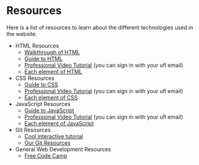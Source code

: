 # Resources 

Here is a list of resources to learn about the different technologies used in the website. 

<!-- Feel free to add useful resources, maybe a good video series -->

- HTML Resources
	- [Walkthrough of HTML](http://www.htmldog.com/guides/html/beginner/gettingstarted/)
	- [Guide to HTML](https://developer.mozilla.org/en-US/docs/Learn/Getting_started_with_the_web/HTML_basics)
	- [Professional Video Tutorial](https://www.lynda.com/Web-Development-tutorials/HTML-Essential-Training/170427-2.html?srchtrk=index%3a2%0alinktypeid%3a2%0aq%3ahtml%0apage%3a1%0as%3arelevance%0asa%3atrue%0aproducttypeid%3a2) (you can sign in with your ufl email)
	- [Each element of HTML](https://www.w3schools.com/html/default.asp)
- CSS Resources
	- [Guide to CSS](https://developer.mozilla.org/en-US/docs/Learn/CSS/Introduction_to_CSS/How_CSS_works)
	- [Professional Video Tutorial](https://www.lynda.com/CSS-tutorials/CSS-Essential-Training-1/569190-2.html) (you can sign in with your ufl email)
	- [Each element of CSS](https://www.w3schools.com/css/default.asp)
- JavaScript Resources
	- [Guide to JavaScript](https://developer.mozilla.org/en-US/docs/Learn/Getting_started_with_the_web/JavaScript_basics)
	- [Professional Video Tutorial](https://www.lynda.com/JavaScript-tutorials/JavaScript-Essential-Training/574716-2.html) (you can sign in with your ufl email)
	- [Each element of JavaScript](https://www.w3schools.com/js/default.asp)
- Git Resources
	- [Cool interactive tutorial](https://www.codeschool.com/courses/try-git)
	- [Our Git Resources](https://github.com/ufosc/resources/tree/master/resources/git)
- General Web Development Resources
	- [Free Code Camp](https://www.freecodecamp.org/)
